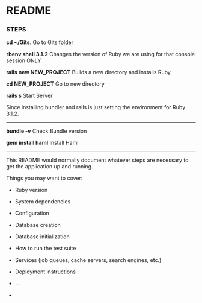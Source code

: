 # README

### STEPS
**cd ~/Gits**. 
Go to Gits folder

**rbenv shell 3.1.2**
Changes the version of Ruby we are using for that console session ONLY

**rails new NEW_PROJECT**
Builds a new directory and installs Ruby

**cd NEW_PROJECT**
Go to new directory

**rails s**
Start Server

Since installing bundler and rails is just setting the environment for Ruby 3.1.2.

---

**bundle -v**
Check Bundle version

**gem install haml**
Install Haml

---

This README would normally document whatever steps are necessary to get the
application up and running.

Things you may want to cover:

* Ruby version

* System dependencies

* Configuration

* Database creation

* Database initialization

* How to run the test suite

* Services (job queues, cache servers, search engines, etc.)

* Deployment instructions

* ...
*
